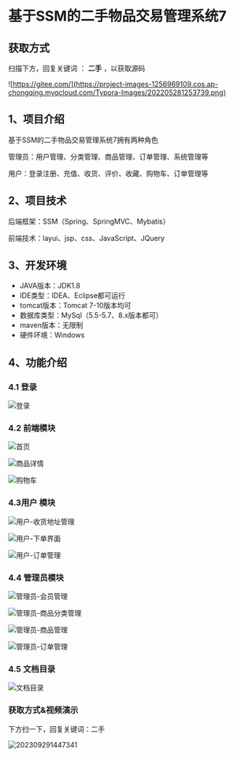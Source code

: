 # 基于SSM的二手物品交易管理系统7

## 获取方式

扫描下方，回复关键词  ： **二手** ，以获取源码  

![https://gitee.com/](https://project-images-1256969109.cos.ap-chongqing.myqcloud.com/Typora-Images/202205281253739.png)

## 1、项目介绍

基于SSM的二手物品交易管理系统7拥有两种角色

管理员：用户管理、分类管理、商品管理、订单管理、系统管理等

用户：登录注册、充值、收货、评价、收藏、购物车、订单管理等


## 2、项目技术

后端框架：SSM（Spring、SpringMVC、Mybatis）

前端技术：layui、jsp、css、JavaScript、JQuery

## 3、开发环境

- JAVA版本：JDK1.8
- IDE类型：IDEA、Eclipse都可运行
- tomcat版本：Tomcat 7-10版本均可
- 数据库类型：MySql（5.5-5.7、8.x版本都可） 
- maven版本：无限制
- 硬件环境：Windows


## 4、功能介绍

### 4.1 登录

![登录](https://s2.loli.net/2023/10/09/iDy6HN9dl1ET48A.jpg)

### 4.2 前端模块

![首页](https://s2.loli.net/2023/10/09/z3cAHlZCVUnR6vO.jpg)

![商品详情](https://s2.loli.net/2023/10/09/VOiMakrQm7hZWE4.jpg)

![购物车](https://s2.loli.net/2023/10/09/ZALbdHqfINE97i6.jpg)

### 4.3用户 模块

![用户-收货地址管理](https://s2.loli.net/2023/10/09/gvJMFTwtKLVseRd.jpg)

![用户-下单界面](https://s2.loli.net/2023/10/09/1apzr7l5bG2qMNm.jpg)

![用户-订单管理](https://s2.loli.net/2023/10/09/18HEFq9kXWMlDLj.jpg)

### 4.4 管理员模块

![管理员-会员管理](https://s2.loli.net/2023/10/09/WL4bVyhZqunxEJM.jpg)

![管理员-商品分类管理](https://s2.loli.net/2023/10/09/QDzuiTZhtxmpKBj.jpg)

![管理员-商品管理](https://s2.loli.net/2023/10/09/T5XkoZHuERn78Qw.jpg)

![管理员-订单管理](https://s2.loli.net/2023/10/09/i4hGraofD7Rk3qn.jpg)

### 4.5 文档目录

![文档目录](https://s2.loli.net/2023/10/09/U6HL4faBN1Wu9S8.jpg)

### 获取方式&视频演示

下方扫一下，回复关键词：二手

![202309291447341](https://s2.loli.net/2023/10/06/lxLMirNn2tyaIob.png)





